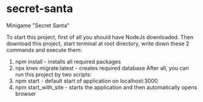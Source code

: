 # secret-santa
Minigame "Secret Santa"

To start this project, first of all you should have NodeJs downloaded. 
Then download this project, start terminal at root directory, write down these 2 commands and execute them:
1) npm install - installs all required packages
2) npx knex migrate:latest - creates required database
After all, you can run this project by two scripts:
1) npm start - default start of application on localhost:3000
2) npm start_with_site - starts the application and then automatically opens browser
